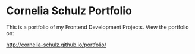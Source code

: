 Cornelia Schulz Portfolio
=========

This is a portfolio of my Frontend Development Projects. View the portfolio on:


http://cornelia-schulz.github.io/portfolio/